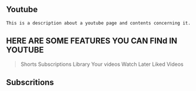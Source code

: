 ## Youtube

```
This is a description about a youtube page and contents concerning it.

```
## HERE ARE SOME FEATURES YOU CAN FINd IN YOUTUBE 
> Shorts
> Subscriptions
> Library
> Your videos
> Watch Later
> Liked Videos

## Subscritions

